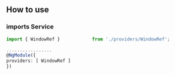## How to use

### imports Service
``` app.module.ts
import { WindowRef }            from './providers/WindowRef';

.................
@NgModule({
providers: [ WindowRef ]
})
```
